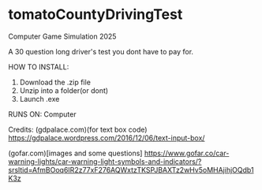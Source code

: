# tomatoCountyDrivingTest
 Computer Game Simulation 2025

A 30 question long driver's test you dont have to pay for.

HOW TO INSTALL:
1. Download the .zip file
2. Unzip into a folder(or dont)
3. Launch .exe

RUNS ON:
Computer





Credits:
(gdpalace.com)(for text box code)
 https://gdpalace.wordpress.com/2016/12/06/text-input-box/
 
(gofar.com)[images and some questions]
https://www.gofar.co/car-warning-lights/car-warning-light-symbols-and-indicators/?srsltid=AfmBOoq6IR2z77xF276AQWxtzTKSPJBAXTz2wHv5oMHAjihjOQdb1K3z
